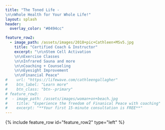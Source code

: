 ```yaml
---
title: "The Toned Life - 
\n\nWhole Health for Your Whole Life!"
layout: splash
header:
  overlay_color: "#0494cc"

feature_row2:
  - image_path: /assets/images/2018+pic+Cathleen+MSv5.jpg
    title: "Certified Coach & Instructor"
    excerpt: "\n\nStem Cell Activation
    \n\nExercise Classes
    \n\nInfrared Sauna and more
    \n\nCoaching + Counseling
    \n\nEyesight Improvement
    \n\nFinancial Peace"
#    url: "https://lifewave.com/cathleengallagher"
#    btn_label: "Learn more"
#    btn_class: "btn--primary"
# feature_row3:
#  - image_path: /assets/images/woman+on+beach.jpg
#    title: "Experience the freedom of Finanical Peace with coaching"
#    excerpt: "**Your first 15-minute consultation is FREE**"
---
```


{% include feature_row id="feature_row2" type="left" %}

<!-- {% include feature_row id="feature_row3" type="right" %} -->
